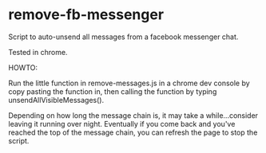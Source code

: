 # remove-fb-messenger
Script to auto-unsend all messages from a facebook messenger chat.

Tested in chrome. 

HOWTO:

Run the little function in remove-messages.js in a chrome dev console by copy pasting the function in, then calling the function by typing unsendAllVisibleMessages().

Depending on how long the message chain is, it may take a while...consider leaving it running over night. Eventually if you come back and you've reached the top of the message chain, you can refresh the page to stop the script.

